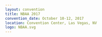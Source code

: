 ```yaml
---
layout: convention
title: NBAA 2017
convention_date: October 10-12, 2017
location: Convention Center, Las Vegas, NV
logo: NBAA.svg
---
```

